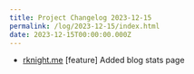 ```yaml
---
title: Project Changelog 2023-12-15
permalink: /log/2023-12-15/index.html
date: 2023-12-15T00:00:00.000Z
---
```


- [rknight.me](https://rknight.me) [feature] Added blog stats page